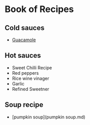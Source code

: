 # Book of Recipes

## Cold sauces
* [Guacamole](guacamole.md)

## Hot sauces
* Sweet Chilli Recipe  
*   Red peppers
*   Rice wine vinager
*   Garlic
*   Refined Sweetner


## Soup recipe
* [pumpkin soup](pumpkin soup.md)
